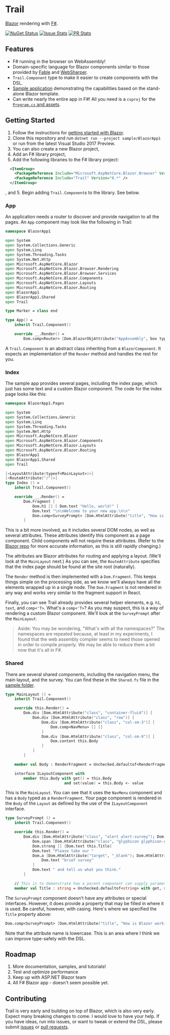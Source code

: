 # Trail

[Blazor](https://github.com/aspnet/Blazor) rendering with [F#](http://fsharp.org/).

[![NuGet Status](http://img.shields.io/nuget/v/trail.svg?style=flat)](https://www.nuget.org/packages/trail/)
[![Issue Stats](http://issuestats.com/github/panesofglass/trail/badge/issue)](http://issuestats.com/github/panesofglass/trail)
[![PR Stats](http://issuestats.com/github/panesofglass/trail/badge/pr)](http://issuestats.com/github/panesofglass/trail)

## Features

* F# running in the browser on WebAssembly!
* Domain-specific language for Blazor components similar to those provided by [Fable](http://fable.io/) and [WebSharper](http://websharper.com/).
* `Trail.Component` type to make it easier to create components with the DSL.
* [Sample application](https://github.com/panesofglass/trail/tree/master/sample) demonstrating the capabilities based on the stand-alone Blazor template.
* Can write nearly the entire app in F#! All you need is a `csproj` for the [`Program.cs` and assets](https://github.com/panesofglass/trail/tree/master/sample/BlazorApp1).

## Getting Started

1. Follow the instructions for [getting started with Blazor](https://github.com/aspnet/Blazor#getting-started).
2. Clone this repository and run `dotnet run --project sample/BlazorApp1` or run from the latest Visual Studio 2017 Preview.
3. You can also create a new Blazor project,
4. Add an F# library project,
5. Add the following libraries to the F# library project:
``` xml
  <ItemGroup>
    <PackageReference Include="Microsoft.AspNetCore.Blazor.Browser" Version="0.1.0" PrivateAssets="all" />
    <PackageReference Include="Trail" Version="0.*" />
  </ItemGroup>
```
, and
5. Begin adding `Trail.Component`s to the library. See below.

### App

An application needs a router to discover and provide navigation to all the pages. An `App` component may look like the following in Trail:

``` fsharp
namespace BlazorApp1

open System
open System.Collections.Generic
open System.Linq
open System.Threading.Tasks
open System.Net.Http
open Microsoft.AspNetCore.Blazor
open Microsoft.AspNetCore.Blazor.Browser.Rendering
open Microsoft.AspNetCore.Blazor.Browser.Services
open Microsoft.AspNetCore.Blazor.Components
open Microsoft.AspNetCore.Blazor.Layouts
open Microsoft.AspNetCore.Blazor.Routing
open BlazorApp1
open BlazorApp1.Shared
open Trail

type Marker = class end

type App() =
    inherit Trail.Component()

    override __.Render() =
        Dom.comp<Router> [Dom.BlazorObjAttribute("AppAssembly", box typeof<Marker>.Assembly)] []
```

A `Trail.Component` is an abstract class inheriting from a `BlazorComponent`.
It expects an implementation of the `Render` method and handles the rest for you.

### Index

The sample app provides several pages, including the index page, which just has some text and a custom Blazor component. The code for the index page looks like this:

``` fsharp
namespace BlazorApp1.Pages

open System
open System.Collections.Generic
open System.Linq
open System.Threading.Tasks
open System.Net.Http
open Microsoft.AspNetCore.Blazor
open Microsoft.AspNetCore.Blazor.Components
open Microsoft.AspNetCore.Blazor.Layouts
open Microsoft.AspNetCore.Blazor.Routing
open BlazorApp1
open BlazorApp1.Shared
open Trail

[<LayoutAttribute(typeof<MainLayout>)>]
[<RouteAttribute("/")>]
type Index () =
    inherit Trail.Component()

    override __.Render() =
        Dom.Fragment [
            Dom.h1 [] [ Dom.text "Hello, world!" ]
            Dom.text "\n\nWelcome to your new app.\n\n"
            Dom.comp<SurveyPrompt> [Dom.HtmlAttribute("title", "How is Blazor working for you?")] []
        ]
```

This is a bit more involved, as it includes several DOM nodes, as well as several attributes. These attributes identify this component as a page component. Child components will not require these attributes. (Refer to the [Blazor repo](https://github.com/aspnet/Blazor) for more accurate information, as this is still rapidly changing.)

The attributes are Blazor attributes for routing and applying a layout. (We'll look at the `MainLayout` next.) As you can see, the `RouteAttribute` specifies that the index page should be found at the site root (naturally).

The `Render` method is then implemented with a `Dom.Fragment`. This keeps things simple on the processing side, as we know we'll always have all the elements wrapped up in a single node. The `Dom.Fragment` is not rendered in any way and works very similar to the fragment support in React.

Finally, you can see Trail already provides several helper elements, e.g. `h1`, `text`, and `comp<'T>`. What's a `comp<'T>`? As you may suspect, this is a way of rendering a custom Blazor component. We'll look at the `SurveyPrompt` after the `MainLayout`.

> Aside:
> You may be wondering, "What's with all the namespaces?" The namespaces are repeated because, at least in my experiments, I found that the web assembly compiler seems to need those opened in order to compile properly. We may be able to reduce them a bit now that it's all in F#.

### Shared

There are several shared components, including the navigation menu, the main layout, and the survey. You can find these in the `Shared.fs` file in the [sample folder](https://github.com/panesofglass/trail/blob/master/sample/Library1/Shared.fs).

``` fsharp
type MainLayout () =
    inherit Trail.Component()

    override this.Render() =
        Dom.div [Dom.HtmlAttribute("class", "container-fluid")] [
            Dom.div [Dom.HtmlAttribute("class", "row")] [
                Dom.div [Dom.HtmlAttribute("class", "col-sm-3")] [
                    Dom.comp<NavMenu> [] []
                ]
                Dom.div [Dom.HtmlAttribute("class", "col-sm-9")] [
                    Dom.content this.Body
                ]
            ]
        ]

    member val Body : RenderFragment = Unchecked.defaultof<RenderFragment> with get, set

    interface ILayoutComponent with
        member this.Body with get() = this.Body
                          and set(value) = this.Body <- value
```

This is the `MainLayout`. You can see that it uses the `NavMenu` component and has a `Body` typed as a `RenderFragment`. Your page component is rendered in the `Body` of the `Layout` as defined by the use of the `ILayoutComponent` interface.

``` fsharp
type SurveyPrompt () =
    inherit Trail.Component()

    override this.Render() =
        Dom.div [Dom.HtmlAttribute("class", "alert alert-survey"); Dom.HtmlAttribute("role", "alert")] [
            Dom.span [Dom.HtmlAttribute("class", "glyphicon glyphicon-ok-circle"); Dom.HtmlAttribute("aria-hidden", "true")] []
            Dom.strong [] [Dom.text this.Title]
            Dom.text "Please take our "
            Dom.a [Dom.HtmlAttribute("target", "_blank"); Dom.HtmlAttribute("class", "alert-link"); Dom.HtmlAttribute("href", "https://go.microsoft.com/fwlink/?linkid=870381")] [
                Dom.text "brief survey"
            ]
            Dom.text " and tell us what you think."
        ]

    // This is to demonstrate how a parent component can supply parameters
    member val Title : string = Unchecked.defaultof<string> with get, set
```

The `SurveyPrompt` component doesn't have any attributes or special interfaces. However, it does provide a property that may be filled in where it is used. Be careful, however, with casing. Here's where we specified the `Title` property above:

``` fsharp
Dom.comp<SurveyPrompt> [Dom.HtmlAttribute("title", "How is Blazor working for you?")] []
```

Note that the attribute name is lowercase. This is an area where I think we can improve type-safety with the DSL.

## Roadmap

1. More documentation, samples, and tutorials!
2. Test and optimize performance
3. Keep up with ASP.NET Blazor team
4. All F# Blazor app - doesn't seem possible yet.

## Contributing

Trail is very early and building on top of Blazor, which is also very early. Expect many breaking changes to come.
I would love to have your help. If you have ideas, run into issues, or want to tweak or extend the DSL, please
submit [issues](https://github.com/panesofglass/trail/issues) or [pull requests](https://github.com/panesofglass/trail/pulls).
